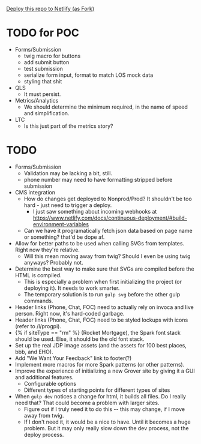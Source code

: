 [Deploy this repo to Netlify (as Fork)](https://app.netlify.com/start/deploy?repository=https://github.com/erikwoods-netlify-sites/poc)

# TODO for POC

* Forms/Submission
  * twig macro for buttons
  * add submit button
  * test submission
  * serialize form input, format to match LOS mock data
  * styling that shit
* QLS
  * It must persist.
* Metrics/Analytics
  * We should determine the minimum required, in the name of speed and simplification.
* LTC
  * Is this just part of the metrics story?

# TODO

* Forms/Submission
  * Validation may be lacking a bit, still.
  * phone number may need to have formatting stripped before submission
* CMS integration
  * How do changes get deployed to Nonprod/Prod? It shouldn't be too hard - just need to trigger a deploy.
    * I just saw something about incoming webhooks at https://www.netlify.com/docs/continuous-deployment/#build-environment-variables
  * Can we have it programatically fetch json data based on page name or something? that'd be dope af.
* Allow for better paths to be used when calling SVGs from templates. Right now they're relative.
  * Will this mean moving away from twig? Should I even be using twig anyways? Probably not.
* Determine the best way to make sure that SVGs are compiled before the HTML is compiled.
  * This is especially a problem when first initializing the project (or deploying it). It needs to work smarter.
  * The temporary solution is to run `gulp svg` before the other gulp commands.
* Header links (Phone, Chat, FOC) need to actually rely on invoca and live person. Right now, it's hard-coded garbage.
* Header links (Phone, Chat, FOC) need to be styled lockups with icons (refer to /l/progpi).
* {% if siteType == "rm" %} (Rocket Mortgage), the Spark font stack should be used. Else, it should be the old font stack.
* Set up the real JDP image assets (and the assets for 100 best places, bbb, and EHO).
* Add "We Want Your Feedback" link to footer(?)
* Implement more macros for more Spark patterns (or other patterns).
* Improve the experience of initializing a new Grover site by giving it a GUI and additional features.
  * Configurable options
  * Different types of starting points for different types of sites
* When `gulp dev` notices a change for html, it builds all files. Do I really need that? That could become a problem with larger sites.
  * Figure out if I truly need it to do this -- this may change, if I move away from twig.
  * If I don't need it, it would be a nice to have. Until it becomes a huge problem. But it may only really slow down the dev process, not the deploy process.
